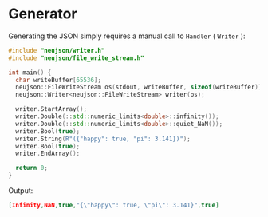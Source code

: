 # Generator

Generating the JSON simply requires a manual call to `Handler` ( `Writer` ):

```cpp
#include "neujson/writer.h"
#include "neujson/file_write_stream.h"

int main() {
  char writeBuffer[65536];
  neujson::FileWriteStream os(stdout, writeBuffer, sizeof(writeBuffer));
  neujson::Writer<neujson::FileWriteStream> writer(os);

  writer.StartArray();
  writer.Double(::std::numeric_limits<double>::infinity());
  writer.Double(::std::numeric_limits<double>::quiet_NaN());
  writer.Bool(true);
  writer.String(R"({"happy": true, "pi": 3.141})");
  writer.Bool(true);
  writer.EndArray();

  return 0;
}
```

Output:

```json
[Infinity,NaN,true,"{\"happy\": true, \"pi\": 3.141}",true]
```

